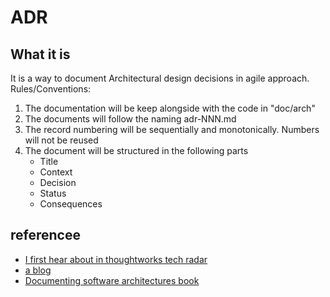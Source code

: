 # ADR
## What it is
It is a way to document Architectural design decisions in agile approach.
Rules/Conventions:

1. The documentation will be keep alongside with the code in "doc/arch"
2. The documents will follow the naming adr-NNN.md
3. The record numbering will be sequentially and monotonically. Numbers will not be reused
4. The document will be structured in the following parts
	+ Title
	+ Context
	+ Decision
	+ Status
	+ Consequences


## referencee

- [I first hear about in thoughtworks tech radar](https://www.thoughtworks.com/radar/techniques)
- [a blog](http://thinkrelevance.com/blog/2011/11/15/documenting-architecture-decisions)
- [Documenting software architectures book](https://resources.sei.cmu.edu/library/asset-view.cfm?assetID=30386)
